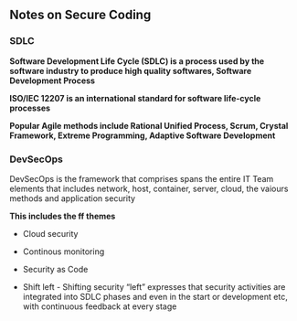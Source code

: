 ## Notes on Secure Coding



### SDLC



**Software Development Life Cycle (SDLC) is a process used by the software industry to produce high quality softwares,  Software Development Process**


**ISO/IEC 12207 is an international standard for software life-cycle processes**


**Popular Agile methods include Rational Unified Process, Scrum, Crystal Framework, Extreme Programming, Adaptive Software Development**


### DevSecOps

DevSecOps is the framework that comprises spans the entire IT Team elements that includes network, host, container, server, cloud, the vaiours methods and application security  

**This includes the ff themes**

* Cloud security
 
* Continous monitoring 

* Security as Code

* Shift left - Shifting security “left” expresses that security activities are integrated into SDLC phases and even in the start or development etc, with continuous feedback at every stage 




